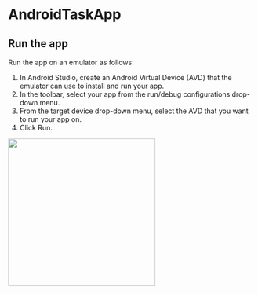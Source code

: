 # AndroidTaskApp

## Run the app

Run the app on an emulator as follows:

1. In Android Studio, create an Android Virtual Device (AVD) that the emulator can use to install and run your app.
2. In the toolbar, select your app from the run/debug configurations drop-down menu.
3. From the target device drop-down menu, select the AVD that you want to run your app on.
4. Click Run.


<img src="https://user-images.githubusercontent.com/91965275/186714618-745bb3a5-d33a-4b43-b772-e188a8455840.gif" width="300" />



